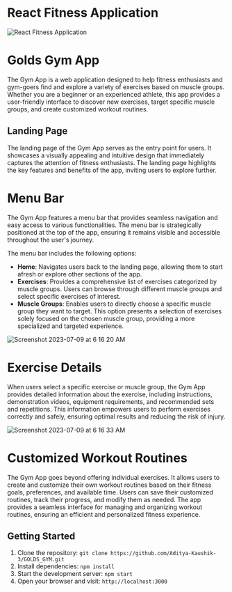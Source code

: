 # React Fitness Application

![React Fitness Application](https://i.ibb.co/Yt9spGc/image.png)

# Golds Gym App

The Gym App is a web application designed to help fitness enthusiasts and gym-goers find and explore a variety of exercises based on muscle groups. Whether you are a beginner or an experienced athlete, this app provides a user-friendly interface to discover new exercises, target specific muscle groups, and create customized workout routines.

## Landing Page

The landing page of the Gym App serves as the entry point for users. It showcases a visually appealing and intuitive design that immediately captures the attention of fitness enthusiasts. The landing page highlights the key features and benefits of the app, inviting users to explore further.

# Menu Bar

The Gym App features a menu bar that provides seamless navigation and easy access to various functionalities. The menu bar is strategically positioned at the top of the app, ensuring it remains visible and accessible throughout the user's journey.

The menu bar includes the following options:

- **Home**: Navigates users back to the landing page, allowing them to start afresh or explore other sections of the app.
- **Exercises**: Provides a comprehensive list of exercises categorized by muscle groups. Users can browse through different muscle groups and select specific exercises of interest.
- **Muscle Groups**: Enables users to directly choose a specific muscle group they want to target. This option presents a selection of exercises solely focused on the chosen muscle group, providing a more specialized and targeted experience.

![Screenshot 2023-07-09 at 6 16 20 AM](https://github.com/Aditya-Kaushik-3/GOLDS_GYM/assets/125375718/31e8601e-a129-45c8-8698-e1a1073f98fb)

# Exercise Details

When users select a specific exercise or muscle group, the Gym App provides detailed information about the exercise, including instructions, demonstration videos, equipment requirements, and recommended sets and repetitions. This information empowers users to perform exercises correctly and safely, ensuring optimal results and reducing the risk of injury.

![Screenshot 2023-07-09 at 6 16 33 AM](https://github.com/Aditya-Kaushik-3/GOLDS_GYM/assets/125375718/67978286-32d9-4bca-8189-9de566eaa939)

# Customized Workout Routines

The Gym App goes beyond offering individual exercises. It allows users to create and customize their own workout routines based on their fitness goals, preferences, and available time. Users can save their customized routines, track their progress, and modify them as needed. The app provides a seamless interface for managing and organizing workout routines, ensuring an efficient and personalized fitness experience.

## Getting Started

1. Clone the repository: `git clone https://github.com/Aditya-Kaushik-3/GOLDS_GYM.git`
2. Install dependencies: `npm install`
3. Start the development server: `npm start`
4. Open your browser and visit: `http://localhost:3000`
